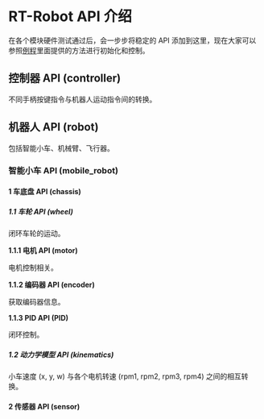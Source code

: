# RT-Robot API 介绍

在各个模块硬件测试通过后，会一步步将稳定的 API 添加到这里，现在大家可以参照[例程](./samples.md)里面提供的方法进行初始化和控制。



## 控制器 API (controller)

不同手柄按键指令与机器人运动指令间的转换。



## 机器人 API (robot)

包括智能小车、机械臂、飞行器。

### 智能小车 API (mobile_robot)

#### 1 车底盘 API (chassis)



##### 1.1 车轮 API (wheel)

闭环车轮的运动。



**1.1.1 电机 API (motor)**

电机控制相关。

**1.1.2 编码器 API (encoder)**

获取编码器信息。

**1.1.3 PID API (PID)**

闭环控制。



##### 1.2 动力学模型 API (kinematics)

小车速度 (x, y, w) 与各个电机转速 (rpm1, rpm2, rpm3, rpm4) 之间的相互转换。



#### 2 传感器 API (sensor)